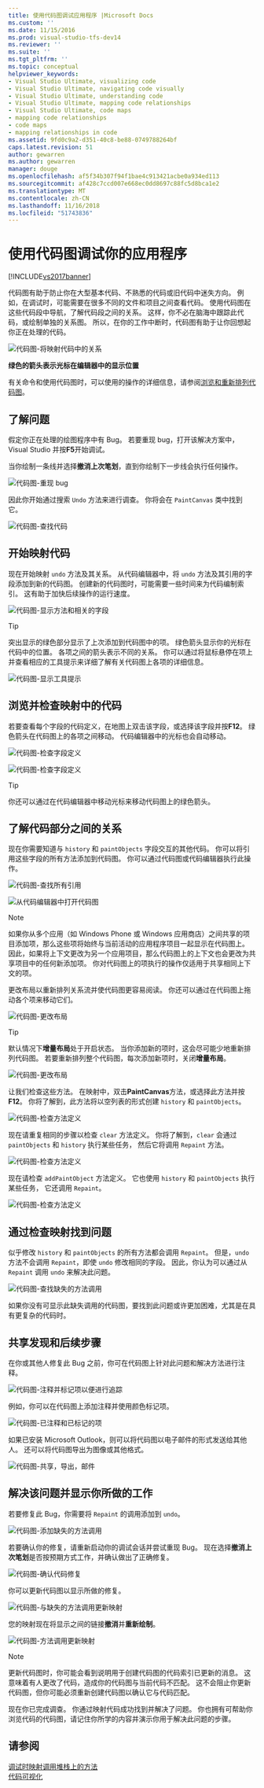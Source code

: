 ```yaml
---
title: 使用代码图调试应用程序 |Microsoft Docs
ms.custom: ''
ms.date: 11/15/2016
ms.prod: visual-studio-tfs-dev14
ms.reviewer: ''
ms.suite: ''
ms.tgt_pltfrm: ''
ms.topic: conceptual
helpviewer_keywords:
- Visual Studio Ultimate, visualizing code
- Visual Studio Ultimate, navigating code visually
- Visual Studio Ultimate, understanding code
- Visual Studio Ultimate, mapping code relationships
- Visual Studio Ultimate, code maps
- mapping code relationships
- code maps
- mapping relationships in code
ms.assetid: 9fd0c9a2-d351-40c8-be88-0749788264bf
caps.latest.revision: 51
author: gewarren
ms.author: gewarren
manager: douge
ms.openlocfilehash: af5f34b307f94f1bae4c913421acbe0a934ed113
ms.sourcegitcommit: af428c7ccd007e668ec0dd8697c88fc5d8bca1e2
ms.translationtype: MT
ms.contentlocale: zh-CN
ms.lasthandoff: 11/16/2018
ms.locfileid: "51743836"
---
```

# <a name="use-code-maps-to-debug-your-applications"></a>使用代码图调试你的应用程序
[!INCLUDE[vs2017banner](../includes/vs2017banner.md)]

代码图有助于防止你在大型基本代码、不熟悉的代码或旧代码中迷失方向。 例如，在调试时，可能需要在很多不同的文件和项目之间查看代码。 使用代码图在这些代码段中导航，了解代码段之间的关系。 这样，你不必在脑海中跟踪此代码，或绘制单独的关系图。 所以，在你的工作中断时，代码图有助于让你回想起你正在处理的代码。  
  
 ![代码图&#45;将映射代码中的关系](../modeling/media/codemapstoryboardpaint.png "CodeMapStoryboardPaint")  
  
 **绿色的箭头表示光标在编辑器中的显示位置**  
  
 有关命令和使用代码图时，可以使用的操作的详细信息，请参阅[浏览和重新排列代码图](../modeling/browse-and-rearrange-code-maps.md)。  
  
## <a name="understand-the-problem"></a>了解问题  
 假定你正在处理的绘图程序中有 Bug。 若要重现 bug，打开该解决方案中，Visual Studio 并按**F5**开始调试。  
  
 当你绘制一条线并选择**撤消上次笔划**，直到你绘制下一步线会执行任何操作。  
  
 ![代码图&#45;重现 bug](../modeling/media/codemapstoryboardpaint0.png "CodeMapStoryboardPaint0")  
  
 因此你开始通过搜索 `Undo` 方法来进行调查。 你将会在 `PaintCanvas` 类中找到它。  
  
 ![代码图&#45;查找代码](../modeling/media/codemapstoryboardpaint1.png "CodeMapStoryboardPaint1")  
  
## <a name="start-mapping-the-code"></a>开始映射代码  
 现在开始映射 `undo` 方法及其关系。 从代码编辑器中，将 `undo` 方法及其引用的字段添加到新的代码图。 创建新的代码图时，可能需要一些时间来为代码编制索引。 这有助于加快后续操作的运行速度。  
  
 ![代码图&#45;显示方法和相关的字段](../modeling/media/codemapstoryboardpaint3.png "CodeMapStoryboardPaint3")  
  
> [!TIP]
>  突出显示的绿色部分显示了上次添加到代码图中的项。 绿色箭头显示你的光标在代码中的位置。 各项之间的箭头表示不同的关系。 你可以通过将鼠标悬停在项上并查看相应的工具提示来详细了解有关代码图上各项的详细信息。  
  
 ![代码图&#45;显示工具提示](../modeling/media/codemapstoryboardpaint4.png "CodeMapStoryboardPaint4")  
  
## <a name="navigate-and-examine-code-from-the-map"></a>浏览并检查映射中的代码  
 若要查看每个字段的代码定义，在地图上双击该字段，或选择该字段并按**F12**。 绿色箭头在代码图上的各项之间移动。 代码编辑器中的光标也会自动移动。  
  
 ![代码图&#45;检查字段定义](../modeling/media/codemapstoryboardpaint5.png "CodeMapStoryboardPaint5")  
  
 ![代码图&#45;检查字段定义](../modeling/media/codemapstoryboardpaint5a.png "CodeMapStoryboardPaint5A")  
  
> [!TIP]
>  你还可以通过在代码编辑器中移动光标来移动代码图上的绿色箭头。  
  
## <a name="understand-relationships-between-pieces-of-code"></a>了解代码部分之间的关系  
 现在你需要知道与 `history` 和 `paintObjects` 字段交互的其他代码。 你可以将引用这些字段的所有方法添加到代码图。 你可以通过代码图或代码编辑器执行此操作。  
  
 ![代码图&#45;查找所有引用](../modeling/media/codemapstoryboardpaint6.png "CodeMapStoryboardPaint6")  
  
 ![从代码编辑器中打开代码图](../modeling/media/codemapstoryboardpaint6a.PNG "CodeMapStoryboardPaint6A")  
  
> [!NOTE]
>  如果你从多个应用（如 Windows Phone 或 Windows 应用商店）之间共享的项目添加项，那么这些项将始终与当前活动的应用程序项目一起显示在代码图上。 因此，如果将上下文更改为另一个应用项目，那么代码图上的上下文也会更改为共享项目中的任何新添加项。 你对代码图上的项执行的操作仅适用于共享相同上下文的项。  
  
 更改布局以重新排列关系流并使代码图更容易阅读。 你还可以通过在代码图上拖动各个项来移动它们。  
  
 ![代码图&#45;更改布局](../modeling/media/codemapstoryboardpaint7a.png "CodeMapStoryboardPaint7A")  
  
> [!TIP]
>  默认情况下**增量布局**处于开启状态。 当你添加新的项时，这会尽可能少地重新排列代码图。 若要重新排列整个代码图，每次添加新项时，关闭**增量布局**。  
  
 ![代码图&#45;更改布局](../modeling/media/codemapstoryboardpaint7.png "CodeMapStoryboardPaint7")  
  
 让我们检查这些方法。 在映射中，双击**PaintCanvas**方法，或选择此方法并按**F12**。 你将了解到，此方法将以空列表的形式创建 `history` 和 `paintObjects`。  
  
 ![代码图&#45;检查方法定义](../modeling/media/codemapstoryboardpaint8.png "CodeMapStoryboardPaint8")  
  
 现在请重复相同的步骤以检查 `clear` 方法定义。 你将了解到，`clear` 会通过 `paintObjects` 和 `history` 执行某些任务， 然后它将调用 `Repaint` 方法。  
  
 ![代码图&#45;检查方法定义](../modeling/media/codemapstoryboardpaint9.png "CodeMapStoryboardPaint9")  
  
 现在请检查 `addPaintObject` 方法定义。 它也使用 `history` 和 `paintObjects` 执行某些任务， 它还调用 `Repaint`。  
  
 ![代码图&#45;检查方法定义](../modeling/media/codemapstoryboardpaint10.png "CodeMapStoryboardPaint10")  
  
## <a name="find-the-problem-by-examining-the-map"></a>通过检查映射找到问题  
 似乎修改 `history` 和 `paintObjects` 的所有方法都会调用 `Repaint`。 但是，`undo` 方法不会调用 `Repaint`，即使 `undo` 修改相同的字段。 因此，你认为可以通过从 `Repaint` 调用 `undo` 来解决此问题。  
  
 ![代码图&#45;查找缺失的方法调用](../modeling/media/codemapstoryboardpaint11.png "CodeMapStoryboardPaint11")  
  
 如果你没有可显示此缺失调用的代码图，要找到此问题或许更加困难，尤其是在具有更复杂的代码时。  
  
## <a name="share-your-discovery-and-next-steps"></a>共享发现和后续步骤  
 在你或其他人修复此 Bug 之前，你可在代码图上针对此问题和解决方法进行注释。  
  
 ![代码图&#45;注释并标记项以便进行追踪](../modeling/media/codemapstoryboardpaint12.png "CodeMapStoryboardPaint12")  
  
 例如，你可以在代码图上添加注释并使用颜色标记项。  
  
 ![代码图&#45;已注释和已标记的项](../modeling/media/codemapstoryboardpaint12a.png "CodeMapStoryboardPaint12A")  
  
 如果已安装 Microsoft Outlook，则可以将代码图以电子邮件的形式发送给其他人。 还可以将代码图导出为图像或其他格式。  
  
 ![代码图&#45;共享，导出，邮件](../modeling/media/codemapstoryboardpaint13.png "CodeMapStoryboardPaint13")  
  
## <a name="fix-the-problem-and-show-what-you-did"></a>解决该问题并显示你所做的工作  
 若要修复此 Bug，你需要将 `Repaint` 的调用添加到 `undo`。  
  
 ![代码图&#45;添加缺失的方法调用](../modeling/media/codemapstoryboardpaint14.png "CodeMapStoryboardPaint14")  
  
 若要确认你的修复，请重新启动你的调试会话并尝试重现 Bug。 现在选择**撤消上次笔划**是否按预期方式工作，并确认做出了正确修复。  
  
 ![代码图&#45;确认代码修复](../modeling/media/codemapstoryboardpaint15.png "CodeMapStoryboardPaint15")  
  
 你可以更新代码图以显示所做的修复。  
  
 ![代码图&#45;与缺失的方法调用更新映射](../modeling/media/codemapstoryboardpaint16.png "CodeMapStoryboardPaint16")  
  
 您的映射现在将显示之间的链接**撤消**并**重新绘制**。  
  
 ![代码图&#45;方法调用更新映射](../modeling/media/codemapstoryboardpaint17.png "CodeMapStoryboardPaint17")  
  
> [!NOTE]
>  更新代码图时，你可能会看到说明用于创建代码图的代码索引已更新的消息。 这意味着有人更改了代码，造成你的代码图与当前代码不匹配。 这不会阻止你更新代码图，但你可能必须重新创建代码图以确认它与代码匹配。  
  
 现在你已完成调查。 你通过映射代码成功找到并解决了问题。 你也拥有可帮助你浏览代码的代码图，请记住你所学的内容并演示你用于解决此问题的步骤。  
  
## <a name="see-also"></a>请参阅  
 [调试时映射调用堆栈上的方法](../debugger/map-methods-on-the-call-stack-while-debugging-in-visual-studio.md)   
 [代码可视化](../modeling/visualize-code.md)



